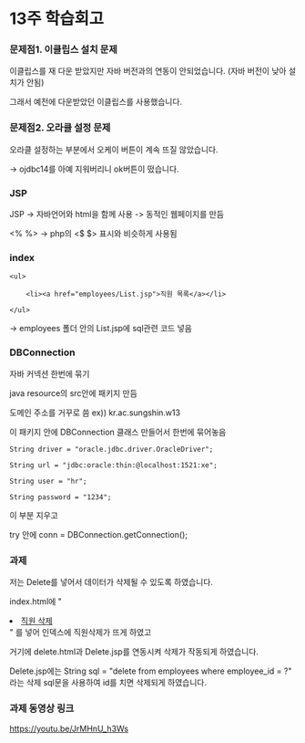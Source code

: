 # 13주 학습회고

### 문제점1. 이클립스 설치 문제

이클립스를 재 다운 받았지만 자바 버전과의 연동이 안되었습니다. (자바 버전이 낮아 설치가 안됨)

그래서 예전에 다운받았던 이클립스를 사용했습니다.

### 문제점2. 오라클 설정 문제

오라클 설정하는 부분에서 오케이 버튼이 계속 뜨질 않았습니다.

-> ojdbc14를 아예 지워버리니 ok버튼이 떴습니다.

### JSP

JSP -> 자바언어와 html을 함께 사용 -> 동적인 웹페이지를 만듬

<% %> -> php의 <$ $> 표시와 비슷하게 사용됨


### index

	<ul>
  
		<li><a href="employees/List.jsp">직원 목록</a></li>
    
	</ul>

-> employees 폴더 안의 List.jsp에 sql관련 코드 넣음


### DBConnection

자바 커넥션 한번에 묶기

java resource의 src안에 패키지 만듬

도메인 주소를 거꾸로 씀 ex)) kr.ac.sungshin.w13

이 패키지 안에 DBConnection 클래스 만들어서 한번에 묶어놓음

	String driver = "oracle.jdbc.driver.OracleDriver";
  
	String url = "jdbc:oracle:thin:@localhost:1521:xe";
  
	String user = "hr";
  
	String password = "1234";
  
이 부분 지우고

try 안에 conn = DBConnection.getConnection();

### 과제

저는 Delete를 넣어서 데이터가 삭제될 수 있도록 하였습니다.

index.html에 "<li><a href="employees/delete.html">직원 삭제</a></li>" 를 넣어 인덱스에 직원삭제가 뜨게 하였고

거기에 delete.html과 Delete.jsp를 연동시켜 삭제가 작동되게 하였습니다.

Delete.jsp에는 String sql = "delete from employees where employee_id = ?" 라는 삭제 sql문을 사용하여 id를 치면 삭제되게 하였습니다.

### 과제 동영상 링크

https://youtu.be/JrMHnU_h3Ws

